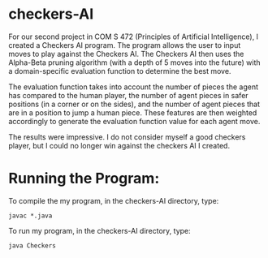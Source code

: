 # checkers-AI
For our second project in COM S 472 (Principles of Artificial Intelligence), I created a Checkers AI program. The program allows the user to input moves to play against the Checkers AI. The Checkers AI then uses the Alpha-Beta pruning algorithm (with a depth of 5 moves into the future) with a domain-specific evaluation function to determine the best move.

The evaluation function takes into account the number of pieces the agent has compared to the human player, the number of agent pieces in safer positions (in a corner or on the sides), and the number of agent pieces that are in a position to jump a human piece. These features are then weighted accordingly to generate the evaluation function value for each agent move.

The results were impressive. I do not consider myself a good checkers player, but I could no longer win against the checkers AI I created.

# Running the Program:
To compile the my program, in the checkers-AI directory, type:

	javac *.java

To run my program, in the checkers-AI directory, type:

	java Checkers
